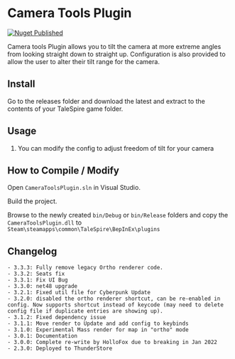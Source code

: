 # Camera Tools Plugin
[![Nuget Published](https://github.com/TaleSpire-Modding/CameraToolsPlugin/actions/workflows/release.yml/badge.svg)](https://github.com/TaleSpire-Modding/CameraToolsPlugin/actions/workflows/release.yml)

Camera tools Plugin allows you to tilt the camera at more extreme angles from looking straight down to straight up.
Configuration is also provided to allow the user to alter their tilt range for the camera.

## Install

Go to the releases folder and download the latest and extract to the contents of your TaleSpire game folder.

## Usage
1. You can modify the config to adjust freedom of tilt for your camera

## How to Compile / Modify

Open ```CameraToolsPlugin.sln``` in Visual Studio.

Build the project.

Browse to the newly created ```bin/Debug``` or ```bin/Release``` folders and copy the ```CameraToolsPlugin.dll``` to ```Steam\steamapps\common\TaleSpire\BepInEx\plugins```

## Changelog
```
- 3.3.3: Fully remove legacy Ortho renderer code.
- 3.3.2: Seats fix
- 3.3.1: Fix UI Bug
- 3.3.0: net48 upgrade
- 3.2.1: Fixed util file for Cyberpunk Update
- 3.2.0: disabled the ortho renderer shortcut, can be re-enabled in config. Now supports shortcut instead of keycode (may need to delete config file if duplicate entries are showing up).
- 3.1.2: Fixed dependency issue
- 3.1.1: Move render to Update and add config to keybinds
- 3.1.0: Experimental Mass render for map in "ortho" mode
- 3.0.1: Documentation
- 3.0.0: Complete re-write by HolloFox due to breaking in Jan 2022
- 2.3.0: Deployed to ThunderStore
```
